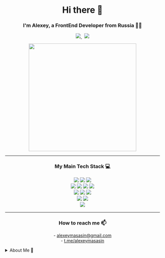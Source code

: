 <h1 align='center'>
  Hi there 👋 
</h1>

<h3 align='center'>
   I'm Alexey, a FrontEnd Developer from Russia 👨‍💻
</h3>

<p align='center'>
  <a href="mailto:alexeymasasin@gmail.com">
    <img src="https://img.shields.io/badge/Gmail-D14836?style=for-the-badge&logo=gmail&logoColor=white" />        
  </a>&nbsp;
  <a href="https://t.me/alexeymasasin/" target="_blank">
    <img src="https://img.shields.io/badge/Telegram-2CA5E0?style=for-the-badge&logo=telegram&logoColor=white" />
  </a>
</p>

<p align='center'>
  <a href="#"><img src="https://github-readme-stats.vercel.app/api?username=alexeymasasin&show_icons=true&count_private=true&theme=github_dark&hide_border=true" width="350"></a>
</p>

---

<h3 align='center'>
  My Main Tech Stack 💻
  <br/><br/>
  <img src="https://img.shields.io/badge/JavaScript-323330?style=for-the-badge&logo=javascript&logoColor=F7DF1E" />
  <img src="https://img.shields.io/badge/TypeScript-007ACC?style=for-the-badge&logo=typescript&logoColor=white" />
  <img src="https://img.shields.io/badge/Node%20js-339933?style=for-the-badge&logo=nodedotjs&logoColor=white" />
  <br/>
  <img src="https://img.shields.io/badge/React-20232A?style=for-the-badge&logo=react&logoColor=61DAFB" />
  <img src="https://img.shields.io/badge/Redux-593D88?style=for-the-badge&logo=redux&logoColor=white" />
  <img src="https://img.shields.io/badge/Tailwind_CSS-38B2AC?style=for-the-badge&logo=tailwind-css&logoColor=white" />
  <img src="https://img.shields.io/badge/axios-671ddf?&style=for-the-badge&logo=axios&logoColor=white" />
  <br/>
  <img src="https://img.shields.io/badge/HTML5-E34F26?style=for-the-badge&logo=html5&logoColor=white" />
  <img src="https://img.shields.io/badge/CSS3-1572B6?style=for-the-badge&logo=css3&logoColor=white" />
  <img src="https://img.shields.io/badge/Bootstrap-563D7C?style=for-the-badge&logo=bootstrap&logoColor=white" />
  <br/>
  <img src="https://img.shields.io/badge/WebStorm-000000?style=for-the-badge&logo=WebStorm&logoColor=white" />
  <img src="https://img.shields.io/badge/VSCode-0078D4?style=for-the-badge&logo=visual%20studio%20code&logoColor=white" />
  <br/>
  <img src="https://img.shields.io/badge/GIT-E44C30?style=for-the-badge&logo=git&logoColor=white" />
</h3>

---

<h3 align='center'>How to reach me 📫</h3> 
  <p align='center'>
    - <a href='mailto:alexeymasasin@gmail.com'>alexeymasasin@gmail.com</a>
    <br/>
    - <a href='https://t.me/alexeymasasin/'>t.me/alexeymasasin</a>
  </p>


<details>
  <summary>About Me 📃</summary>

## Education

- 📖 **Web & Multimedia Development (09.02.07, Information Systems and Programming)**\
  📆 **2024 - 2027**\
  📍 **IT-Hub College** – Moscow, Russia

- 💻 **Online Web-Dev Courses**\
  📆 **2023 - 2024**\
  🌐 **Stepik.org** – <a href="https://stepik.org/users/470705820/profile">Profile Page</a>

## General

My name is Alexey, I'm a 21-year-old male from Russia, Web-Dev student (since 2024).

## Outside Interests

In my free time I am a musician, film and video-game buff.

</details>
